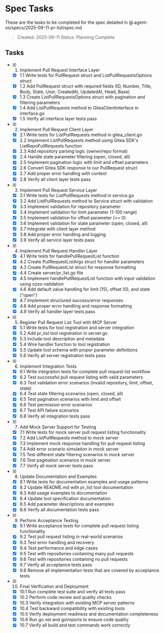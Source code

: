 # Spec Tasks

These are the tasks to be completed for the spec detailed in @.agent-os/specs/2025-09-11-pr-list/spec.md

> Created: 2025-09-11
> Status: Planning Complete

## Tasks

- [x] 1. Implement Pull Request Interface Layer
  - [x] 1.1 Write tests for PullRequest struct and ListPullRequestsOptions struct
  - [x] 1.2 Add PullRequest struct with required fields (ID, Number, Title, Body, State, User, CreatedAt, UpdatedAt, Head, Base)
  - [x] 1.3 Create ListPullRequestsOptions struct with pagination and filtering parameters
  - [x] 1.4 Add ListPullRequests method to GiteaClientInterface in interface.go
  - [x] 1.5 Verify all interface layer tests pass

- [x] 2. Implement Pull Request Client Layer
  - [x] 2.1 Write tests for ListPullRequests method in gitea_client.go
  - [x] 2.2 Implement ListPullRequests method using Gitea SDK's ListRepoPullRequests function
  - [x] 2.3 Add repository parsing logic (owner/repo format)
  - [x] 2.4 Handle state parameter filtering (open, closed, all)
  - [x] 2.5 Implement pagination logic with limit and offset parameters
  - [x] 2.6 Convert Gitea SDK response to our PullRequest struct
  - [x] 2.7 Add proper error handling with context
  - [x] 2.8 Verify all client layer tests pass

- [x] 3. Implement Pull Request Service Layer
  - [x] 3.1 Write tests for ListPullRequests method in service.go
  - [x] 3.2 Add ListPullRequests method to Service struct with validation
  - [x] 3.3 Implement validation for repository parameter
  - [x] 3.4 Implement validation for limit parameter (1-100 range)
  - [x] 3.5 Implement validation for offset parameter (>= 0)
  - [x] 3.6 Implement validation for state parameter (open, closed, all)
  - [x] 3.7 Integrate with client layer method
  - [x] 3.8 Add proper error handling and logging
  - [x] 3.9 Verify all service layer tests pass

- [x] 4. Implement Pull Request Handler Layer
  - [x] 4.1 Write tests for handlePullRequestList function
  - [x] 4.2 Create PullRequestListArgs struct for handler parameters
  - [x] 4.3 Create PullRequestList struct for response formatting
  - [x] 4.4 Create server/pr_list.go file
  - [x] 4.5 Implement handlePullRequestList function with input validation using ozzo-validation
  - [x] 4.6 Add default value handling for limit (15), offset (0), and state ("open")
  - [x] 4.7 Implement structured success/error responses
  - [x] 4.8 Add proper error handling and response formatting
  - [x] 4.9 Verify all handler layer tests pass

- [x] 5. Register Pull Request List Tool with MCP Server
  - [x] 5.1 Write tests for tool registration and server integration
  - [x] 5.2 Add pr_list tool registration in server.go
  - [x] 5.3 Include tool description and metadata
  - [x] 5.4 Wire handler function to tool registration
  - [x] 5.5 Update tool schema with proper parameter definitions
  - [x] 5.6 Verify all server registration tests pass

- [x] 6. Implement Integration Tests
  - [x] 6.1 Write integration tests for complete pull request list workflow
  - [x] 6.2 Test successful pull request listing with valid parameters
  - [x] 6.3 Test validation error scenarios (invalid repository, limit, offset, state)
  - [x] 6.4 Test state filtering scenarios (open, closed, all)
  - [x] 6.5 Test pagination scenarios with limit and offset
  - [x] 6.6 Test permission error scenarios
  - [x] 6.7 Test API failure scenarios
  - [x] 6.8 Verify all integration tests pass

- [x] 7. Add Mock Server Support for Testing
  - [x] 7.1 Write tests for mock server pull request listing functionality
  - [x] 7.2 Add ListPullRequests method to mock server
  - [x] 7.3 Implement mock response handling for pull request listing
  - [x] 7.4 Add error scenario simulation in mock server
  - [x] 7.5 Test different state filtering scenarios in mock server
  - [x] 7.6 Test pagination scenarios in mock server
  - [x] 7.7 Verify all mock server tests pass

- [x] 8. Update Documentation and Examples
  - [x] 8.1 Write tests for documentation examples and usage patterns
  - [x] 8.2 Update README.md with pr_list tool documentation
  - [x] 8.3 Add usage examples to documentation
  - [x] 8.4 Update tool specification documentation
  - [x] 8.5 Add parameter descriptions and examples
  - [x] 8.6 Verify all documentation tests pass

- [x] 9. Perform Acceptance Testing
  - [x] 9.1 Write acceptance tests for complete pull request listing functionality
  - [x] 9.2 Test pull request listing in real-world scenarios
  - [x] 9.3 Test error handling and recovery
  - [x] 9.4 Test performance and edge cases
  - [x] 9.5 Test with repositories containing many pull requests
  - [x] 9.6 Test with repositories containing no pull requests
  - [x] 9.7 Verify all acceptance tests pass
  - [x] 9.8 Remove all implementation tests that are covered by acceptance tests

- [x] 10. Final Verification and Deployment
  - [x] 10.1 Run complete test suite and verify all tests pass
  - [x] 10.2 Perform code review and quality checks
  - [x] 10.3 Verify integration with existing MCP server patterns
  - [x] 10.4 Test backward compatibility with existing tools
  - [x] 10.5 Verify deployment readiness and documentation completeness
  - [x] 10.6 Run go vet and goimports to ensure code quality
  - [x] 10.7 Verify all build and test commands work correctly
